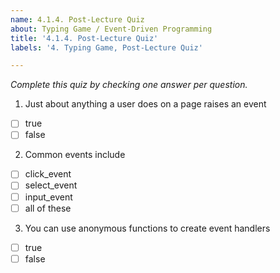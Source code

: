 ```yaml
---
name: 4.1.4. Post-Lecture Quiz
about: Typing Game / Event-Driven Programming
title: '4.1.4. Post-Lecture Quiz'
labels: '4. Typing Game, Post-Lecture Quiz'

---
```

*Complete this quiz by checking one answer per question.*

1. Just about anything a user does on a page raises an event

- [ ] true
- [ ] false

2. Common events include
   
- [ ] click_event
- [ ] select_event
- [ ] input_event
- [ ] all of these

3. You can use anonymous functions to create event handlers

- [ ] true
- [ ] false
